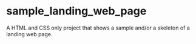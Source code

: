 # sample_landing_web_page
A HTML and CSS only project that shows a sample and/or a skeleton of a landing web page.
